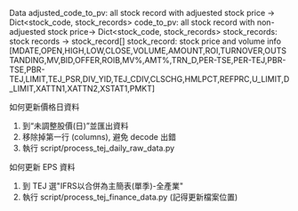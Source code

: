 Data
adjusted_code_to_pv: all stock record with adjuested stock price -> Dict<stock_code, stock_records>
code_to_pv: all stock record with non-adjuested stock price-> Dict<stock_code, stock_records>
stock_records: stock records  -> stock_record[]
stock_record: stock price and volume info
[MDATE,OPEN,HIGH,LOW,CLOSE,VOLUME,AMOUNT,ROI,TURNOVER,OUTSTANDING,MV,BID,OFFER,ROIB,MV%,AMT%,TRN_D,PER-TSE,PER-TEJ,PBR-TSE,PBR-TEJ,LIMIT,TEJ_PSR,DIV_YID,TEJ_CDIV,CLSCHG,HMLPCT,REFPRC,U_LIMIT,D_LIMIT,XATTN1,XATTN2,XSTAT1,PMKT]

如何更新價格日資料
1. 到“未調整股價(日)”並匯出資料
2. 移除掉第一行 (columns), 避免 decode 出錯
3. 執行 script/process_tej_daily_raw_data.py

如何更新 EPS 資料
1. 到 TEJ 選"IFRS以合併為主簡表(單季)-全產業"
2. 執行 script/process_tej_finance_data.py (記得更新檔案位置)